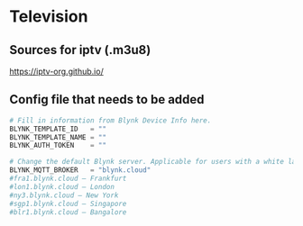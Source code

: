 # Television

## Sources for iptv (.m3u8)

https://iptv-org.github.io/


## Config file that needs to be added

```py
# Fill in information from Blynk Device Info here.
BLYNK_TEMPLATE_ID   = ""
BLYNK_TEMPLATE_NAME = ""
BLYNK_AUTH_TOKEN    = ""

# Change the default Blynk server. Applicable for users with a white label plan.
BLYNK_MQTT_BROKER   = "blynk.cloud"
#fra1.blynk.cloud – Frankfurt
#lon1.blynk.cloud – London
#ny3.blynk.cloud – New York
#sgp1.blynk.cloud – Singapore
#blr1.blynk.cloud – Bangalore
```
